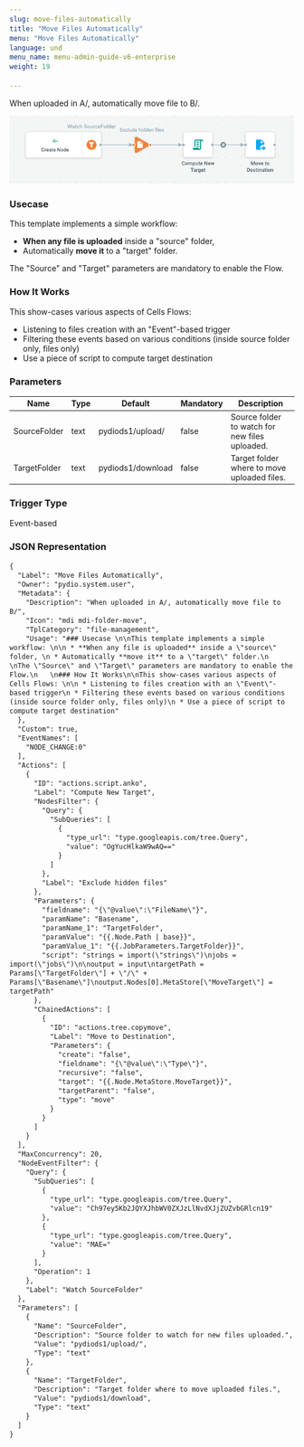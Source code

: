 ```yaml
---
slug: move-files-automatically
title: "Move Files Automatically"
menu: "Move Files Automatically"
language: und
menu_name: menu-admin-guide-v6-enterprise
weight: 19

---
```


When uploaded in A/, automatically move file to B/.

![](../../images/1_preset_flows/capture-move-files-automatically.png)

### Usecase 

This template implements a simple workflow: 

 * **When any file is uploaded** inside a "source" folder, 
 * Automatically **move it** to a "target" folder.
   
The "Source" and "Target" parameters are mandatory to enable the Flow.
   
### How It Works

This show-cases various aspects of Cells Flows: 

 * Listening to files creation with an "Event"-based trigger
 * Filtering these events based on various conditions (inside source folder only, files only)
 * Use a piece of script to compute target destination

### Parameters

|Name|Type|Default|Mandatory|Description|
|----|----|-------|---------|-----------|
|SourceFolder|text|pydiods1/upload/|false|Source folder to watch for new files uploaded.|
|TargetFolder|text|pydiods1/download|false|Target folder where to move uploaded files.|



### Trigger Type
Event-based

### JSON Representation

```
{
  "Label": "Move Files Automatically",
  "Owner": "pydio.system.user",
  "Metadata": {
    "Description": "When uploaded in A/, automatically move file to B/",
    "Icon": "mdi mdi-folder-move",
    "TplCategory": "file-management",
    "Usage": "### Usecase \n\nThis template implements a simple workflow: \n\n * **When any file is uploaded** inside a \"source\" folder, \n * Automatically **move it** to a \"target\" folder.\n   \nThe \"Source\" and \"Target\" parameters are mandatory to enable the Flow.\n   \n### How It Works\n\nThis show-cases various aspects of Cells Flows: \n\n * Listening to files creation with an \"Event\"-based trigger\n * Filtering these events based on various conditions (inside source folder only, files only)\n * Use a piece of script to compute target destination"
  },
  "Custom": true,
  "EventNames": [
    "NODE_CHANGE:0"
  ],
  "Actions": [
    {
      "ID": "actions.script.anko",
      "Label": "Compute New Target",
      "NodesFilter": {
        "Query": {
          "SubQueries": [
            {
              "type_url": "type.googleapis.com/tree.Query",
              "value": "OgYucHlkaW9wAQ=="
            }
          ]
        },
        "Label": "Exclude hidden files"
      },
      "Parameters": {
        "fieldname": "{\"@value\":\"FileName\"}",
        "paramName": "Basename",
        "paramName_1": "TargetFolder",
        "paramValue": "{{.Node.Path | base}}",
        "paramValue_1": "{{.JobParameters.TargetFolder}}",
        "script": "strings = import(\"strings\")\njobs = import(\"jobs\")\n\noutput = input\ntargetPath = Params[\"TargetFolder\"] + \"/\" + Params[\"Basename\"]\noutput.Nodes[0].MetaStore[\"MoveTarget\"] = targetPath"
      },
      "ChainedActions": [
        {
          "ID": "actions.tree.copymove",
          "Label": "Move to Destination",
          "Parameters": {
            "create": "false",
            "fieldname": "{\"@value\":\"Type\"}",
            "recursive": "false",
            "target": "{{.Node.MetaStore.MoveTarget}}",
            "targetParent": "false",
            "type": "move"
          }
        }
      ]
    }
  ],
  "MaxConcurrency": 20,
  "NodeEventFilter": {
    "Query": {
      "SubQueries": [
        {
          "type_url": "type.googleapis.com/tree.Query",
          "value": "Ch97ey5Kb2JQYXJhbWV0ZXJzLlNvdXJjZUZvbGRlcn19"
        },
        {
          "type_url": "type.googleapis.com/tree.Query",
          "value": "MAE="
        }
      ],
      "Operation": 1
    },
    "Label": "Watch SourceFolder"
  },
  "Parameters": [
    {
      "Name": "SourceFolder",
      "Description": "Source folder to watch for new files uploaded.",
      "Value": "pydiods1/upload/",
      "Type": "text"
    },
    {
      "Name": "TargetFolder",
      "Description": "Target folder where to move uploaded files.",
      "Value": "pydiods1/download",
      "Type": "text"
    }
  ]
}
```
